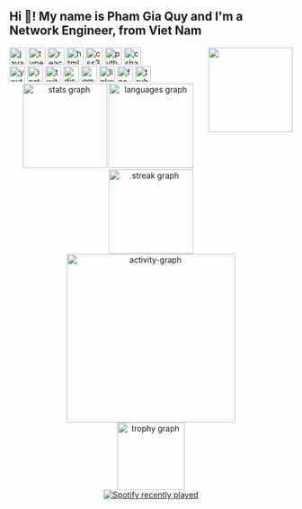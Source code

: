 <h2 align="left">Hi 👋! My name is Pham Gia Quy and I'm a Network Engineer, from Viet Nam</h2>

<img align="right" height="150" src="https://i.imgflip.com/a2q63m.gif" />

<!-- Tech Stack -->
<div align="left">
  <img src="https://cdn.jsdelivr.net/gh/devicons/devicon/icons/javascript/javascript-original.svg" height="30" alt="javascript logo" />
  <img src="https://cdn.jsdelivr.net/gh/devicons/devicon/icons/typescript/typescript-original.svg" height="30" alt="typescript logo" />
  <img src="https://cdn.jsdelivr.net/gh/devicons/devicon/icons/react/react-original.svg" height="30" alt="react logo" />
  <img src="https://cdn.jsdelivr.net/gh/devicons/devicon/icons/html5/html5-original.svg" height="30" alt="html5 logo" />
  <img src="https://cdn.jsdelivr.net/gh/devicons/devicon/icons/css3/css3-original.svg" height="30" alt="css3 logo" />
  <img src="https://cdn.jsdelivr.net/gh/devicons/devicon/icons/python/python-original.svg" height="30" alt="python logo" />
  <img src="https://cdn.jsdelivr.net/gh/devicons/devicon/icons/csharp/csharp-original.svg" height="30" alt="csharp logo" />
</div>

<!-- Social Links -->
<div align="left">
  <img src="https://img.shields.io/static/v1?message=Youtube&logo=youtube&label=&color=FF0000&logoColor=white&style=flat" height="28" alt="youtube logo" />
  <img src="https://img.shields.io/static/v1?message=Instagram&logo=instagram&label=&color=E4405F&logoColor=white&style=flat" height="28" alt="instagram logo" />
  <img src="https://img.shields.io/static/v1?message=Twitch&logo=twitch&label=&color=9146FF&logoColor=white&style=flat" height="28" alt="twitch logo" />
  <img src="https://img.shields.io/static/v1?message=Discord&logo=discord&label=&color=7289DA&logoColor=white&style=flat" height="28" alt="discord logo" />
  <img src="https://img.shields.io/static/v1?message=Gmail&logo=gmail&label=&color=D14836&logoColor=white&style=flat" height="28" alt="gmail logo" />
  <img src="https://img.shields.io/static/v1?message=LinkedIn&logo=linkedin&label=&color=0077B5&logoColor=white&style=flat" height="28" alt="linkedin logo" />
  <img src="https://img.shields.io/static/v1?message=Facebook&logo=facebook&label=&color=1877F2&logoColor=white&style=flat" height="28" alt="facebook logo" />
  <img src="https://img.shields.io/static/v1?message=TryHackMe&logo=tryhackme&label=&color=88cc14&logoColor=white&style=flat" height="28" alt="tryhackme logo" />
</div>

<!-- Stats Row -->
<div align="center">
  <img src="https://github-readme-stats.vercel.app/api?username=giaquy2000and4&show_icons=true&theme=dracula&count_private=true&hide_border=false" height="150" alt="stats graph" />
  <img src="https://github-readme-stats.vercel.app/api/top-langs?username=giaquy2000and4&layout=compact&langs_count=5&theme=dracula&hide_border=false" height="150" alt="languages graph" />
  <img src="https://streak-stats.demolab.com?user=giaquy2000and4&theme=dracula&hide_border=false&border_radius=5" height="150" alt="streak graph" />
</div>

<!-- Contribution Graph -->
<div align="center">
  <img src="https://github-readme-activity-graph.vercel.app/graph?username=giaquy2000and4&radius=16&theme=react&area=true" height="300" alt="activity-graph" />
</div>

<!-- Trophy -->
<div align="center">
  <img src="https://github-profile-trophy.vercel.app?username=giaquy2000and4&theme=dracula&margin-w=8&margin-h=8&no-bg=false&no-frame=false" height="120" alt="trophy graph" />
</div>

<!-- Spotify Recently Played -->
<div align="center">
  <a href="https://open.spotify.com/user/31we2feehxax5jobq6vehtdd232q">
    <img src="https://spotify-recently-played-readme.vercel.app/api?user=31we2feehxax5jobq6vehtdd232q&count=6&width=1000" alt="Spotify recently played" style="max-width:100%;" />
  </a>
</div>
